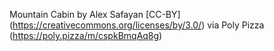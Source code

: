 Mountain Cabin by Alex Safayan [CC-BY] (https://creativecommons.org/licenses/by/3.0/) via Poly Pizza (https://poly.pizza/m/cspkBmqAq8g)
